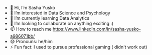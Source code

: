 - 👋 Hi, I’m Sasha Yusko
- 👀 I’m interested in Data Science and Psychology
- 🌱 I’m currently learning Data Analytics
- 💞️ I’m looking to collaborate on anything exciting :)
- 📫 How to reach me https://www.linkedin.com/in/sasha-yusko-a986071bb/
- 😄 Pronouns: he/him
- ⚡ Fun fact: I used to pursue professional gaming ( didn't work out)

<!---
sasha-hgk/sasha-hgk is a ✨ special ✨ repository because its `README.md` (this file) appears on your GitHub profile.
You can click the Preview link to take a look at your changes.
--->
